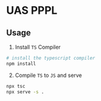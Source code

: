 # UAS PPPL

## Usage

1. Install `TS` Compiler
```sh
# install the typescript compiler
npm install
```

2. Compile `TS` to `JS` and serve
```sh
npx tsc
npx serve -s .
```
